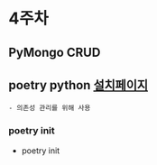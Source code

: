 # 4주차

## PyMongo CRUD

## poetry python [설치페이지](https://python-poetry.org/docs/#installation)

    - 의존성 관리를 위해 사용

### poetry init

- poetry init
